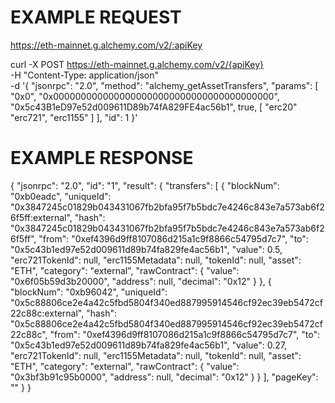 # EXAMPLE REQUEST

https://eth-mainnet.g.alchemy.com/v2/:apiKey

curl -X POST https://eth-mainnet.g.alchemy.com/v2/{apiKey} \
     -H "Content-Type: application/json" \
     -d '{
  "jsonrpc": "2.0",
  "method": "alchemy_getAssetTransfers",
  "params": [
    "0x0",
    "0x0000000000000000000000000000000000000000",
    "0x5c43B1eD97e52d009611D89b74fA829FE4ac56b1",
    true,
    [
      "erc20"
      "erc721",
      "erc1155"
    ]
  ],
  "id": 1
}'


# EXAMPLE RESPONSE 
{
  "jsonrpc": "2.0",
  "id": "1",
  "result": {
    "transfers": [
      {
        "blockNum": "0xb0eadc",
        "uniqueId": "0x3847245c01829b043431067fb2bfa95f7b5bdc7e4246c843e7a573ab6f26f5ff:external",
        "hash": "0x3847245c01829b043431067fb2bfa95f7b5bdc7e4246c843e7a573ab6f26f5ff",
        "from": "0xef4396d9ff8107086d215a1c9f8866c54795d7c7",
        "to": "0x5c43b1ed97e52d009611d89b74fa829fe4ac56b1",
        "value": 0.5,
        "erc721TokenId": null,
        "erc1155Metadata": null,
        "tokenId": null,
        "asset": "ETH",
        "category": "external",
        "rawContract": {
          "value": "0x6f05b59d3b20000",
          "address": null,
          "decimal": "0x12"
        }
      },
      {
        "blockNum": "0xb96042",
        "uniqueId": "0x5c88806ce2e4a42c5fbd5804f340ed887995914546cf92ec39eb5472cf22c88c:external",
        "hash": "0x5c88806ce2e4a42c5fbd5804f340ed887995914546cf92ec39eb5472cf22c88c",
        "from": "0xef4396d9ff8107086d215a1c9f8866c54795d7c7",
        "to": "0x5c43b1ed97e52d009611d89b74fa829fe4ac56b1",
        "value": 0.27,
        "erc721TokenId": null,
        "erc1155Metadata": null,
        "tokenId": null,
        "asset": "ETH",
        "category": "external",
        "rawContract": {
          "value": "0x3bf3b91c95b0000",
          "address": null,
          "decimal": "0x12"
        }
      }
    ],
    "pageKey": ""
  }
}
